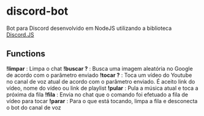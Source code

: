 # discord-bot

Bot para Discord desenvolvido em NodeJS utilizando a biblioteca [Discord.JS](https://github.com/discordjs/discord.js/)


## Functions
**!limpar** : Limpa o chat
**!buscar ?** : Busca uma imagem aleatória no Google de acordo com o parâmetro enviado
**!tocar ?** : Toca um vídeo do Youtube no canal de voz atual de acordo com o parâmetro enviado. É aceito link do vídeo, nome do vídeo ou link de playlist
**!pular** : Pula a música atual e toca a próxima da fila
**!fila** : Envia no chat que o comando foi efetuado a fila de vídeo para tocar
**!parar** :  Para o que está tocando, limpa a fila e desconecta o bot do canal de voz
